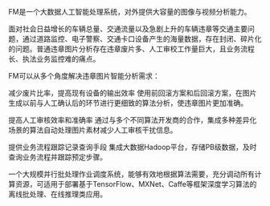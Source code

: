 FM是一个大数据人工智能处理系统，对外提供大容量的图像与视频分析能力。
 
面对社会日益增长的车辆总量、交通流量以及急剧上升的车辆违章等交通主要问题，通过道路监控、电子警察、交通卡口设备产生的海量数据，存在封闭、碎片化的问题。普通违章图片分析存在违章废片多、人工审校工作量巨大，且业务流程长、执法业务监控难的痛点。

FM可以从多个角度解决违章图片智能分析需求：

减少废片比率，提高现有设备的输出效率
使用前回滚方案和后回滚方案，在图片生成以前与人工确认后的环节进行更细致的算法分析，使违章图片更加准确。

提高人工审核效率和准确率
通过与多个不同算法开发商的合作，集成多种差异化场景的算法自动处理图片素材减少人工审核干扰信息。

提供业务流程跟踪记录查询手段
集成大数据Hadoop平台，存储PB级数据，及时查询业务流程并跟踪预定步骤。

一个大规模并行批处理作业调度系统，能够有效地根据算法需要，充分调动所有计算资源，可适用于部署基于TensorFlow、MXNet、Caffe等框架深度学习算法的离线批处理、在线推理类应用。
